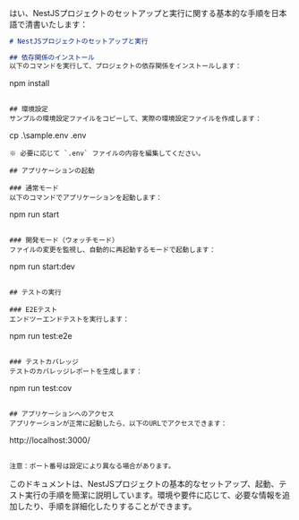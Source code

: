 はい、NestJSプロジェクトのセットアップと実行に関する基本的な手順を日本語で清書いたします：

```markdown
# NestJSプロジェクトのセットアップと実行

## 依存関係のインストール
以下のコマンドを実行して、プロジェクトの依存関係をインストールします：
```
npm install
```

## 環境設定
サンプルの環境設定ファイルをコピーして、実際の環境設定ファイルを作成します：
```
cp .\sample.env .env
```
※ 必要に応じて `.env` ファイルの内容を編集してください。

## アプリケーションの起動

### 通常モード
以下のコマンドでアプリケーションを起動します：
```
npm run start
```

### 開発モード（ウォッチモード）
ファイルの変更を監視し、自動的に再起動するモードで起動します：
```
npm run start:dev
```

## テストの実行

### E2Eテスト
エンドツーエンドテストを実行します：
```
npm run test:e2e
```

### テストカバレッジ
テストのカバレッジレポートを生成します：
```
npm run test:cov
```

## アプリケーションへのアクセス
アプリケーションが正常に起動したら、以下のURLでアクセスできます：
```
http://localhost:3000/
```

注意：ポート番号は設定により異なる場合があります。
```

このドキュメントは、NestJSプロジェクトの基本的なセットアップ、起動、テスト実行の手順を簡潔に説明しています。環境や要件に応じて、必要な情報を追加したり、手順を詳細化したりすることができます。